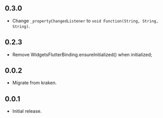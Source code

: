 ## 0.3.0

* Change `_propertyChangedListener` to `void Function(String, String, String)`.

## 0.2.3

* Remove WidgetsFlutterBinding.ensureInitialized() when initialized;

## 0.0.2

* Migrate from kraken.

## 0.0.1

* Initial release.
